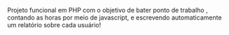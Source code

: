 Projeto funcional em PHP com o objetivo de bater ponto de trabalho , contando as horas por meio de javascript, e escrevendo automaticamente um relatório sobre cada usuário!

